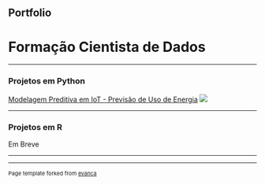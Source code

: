## Portfolio
# Formação Cientista de Dados
---

### Projetos em Python

[Modelagem Preditiva em IoT - Previsão de Uso de Energia](https://github.com/lcmolero/Treinamento/tree/master/Formacao_Cientista_Dados/Python/Projeto08)
<img src="images/dummy_thumbnail.jpg?raw=true"/>

<!-- ---
[Project 2 Title](/pdf/sample_presentation.pdf)
<img src="images/dummy_thumbnail.jpg?raw=true"/> -->

<!-- ---
[Project 3 Title](http://example.com/)
<img src="images/dummy_thumbnail.jpg?raw=true"/> -->

---

### Projetos em R

Em Breve

<!--
- [Project 1 Title](http://example.com/)
- [Project 2 Title](http://example.com/)
- [Project 3 Title](http://example.com/)
- [Project 4 Title](http://example.com/)
 - [Project 5 Title](http://example.com/) -->

---




---
<p style="font-size:11px">Page template forked from <a href="https://github.com/evanca/quick-portfolio">evanca</a></p>
<!-- Remove above link if you don't want to attibute -->
